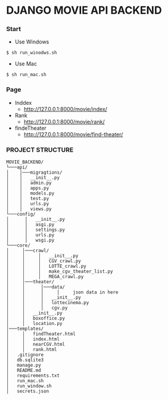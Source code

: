 # DJANGO MOVIE API BACKEND

### Start
- Use Windows
```
$ sh run_winodws.sh
```
- Use Mac
```
$ sh run_mac.sh
```

### Page
- Inddex
    - http://127.0.0.1:8000/movie/index/
- Rank
    - http://127.0.0.1:8000/movie/rank/
- findeTheater
    - http://127.0.0.1:8000/movie/find-theater/
    
### PROJECT STRUCTURE
```
MOVIE_BACKEND/
└───api/ 
│    │───migragtions/
│    │   __init__.py
│    │   admin.py
│    │   apps.py
│    │   models.py
│    │   test.py
│    │   urls.py
│    │   views.py
└───config/
│      │   __init__.py
│      │   asgi.py
│      │   settings.py
│      │   urls.py
│      │   wsgi.py
└───core/
│     │───crawl/
│     │     │   __init__.py
│     │     │   CGV_crawl.py
│     │     │   LOTTE_crawl.py
│     │     │   make_cgv_theater_list.py
│     │     │   MEGA_crawl.py
│     │───theater/
│     │      │───data/
│     │      │     │     json data in here 
│     │      │   __init__.py
│     │      │   lottecinema.py
│     │      │   cgv.py
│     │   __init__.py
│     │   boxoffice.py
│     │   location.py
│───templates/
│     │   findTheater.html
│     │   index.html
│     │   nearCGV.html
│     │   rank.html
│   .gitignore
│   db.sqlite3
│   manage.py
│   README.md
│   requirements.txt
│   run_mac.sh
│   run_window.sh
│   secrets.json 
```

